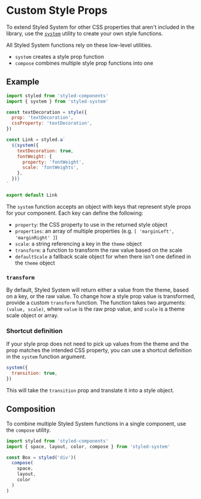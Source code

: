 # Custom Style Props

To extend Styled System for other CSS properties that aren't included in the library,
use the [`system`](/api#system) utility to create your own style functions.

All Styled System functions rely on these low-level utilities.

- `system` creates a style prop function
- `compose` combines multiple style prop functions into one

## Example

```jsx
import styled from 'styled-components'
import { system } from 'styled-system'

const textDecoration = style({
  prop: 'textDecoration',
  cssProperty: 'textDecoration',
})

const Link = styled.a`
  ${system({
    textDecoration: true,
    fontWeight: {
      property: 'fontWeight',
      scale: 'fontWeights',
    },
  })}
`

export default Link
```

The `system` function accepts an object with keys that represent style props for your component.
Each key can define the following:

- `property`: the CSS property to use in the returned style object
- `properties`: an array of multiple properties (e.g. `[ 'marginLeft', 'marginRight' ]`)
- `scale`: a string referencing a key in the `theme` object
- `transform`: a function to transform the raw value based on the scale
- `defaultScale` a fallback scale object for when there isn't one defined in the `theme` object

### `transform`

By default, Styled System will return either a value from the theme, based on a key, or the raw value.
To change how a style prop value is transformed, provide a custom `transform` function.
The function takes two arguments: `(value, scale)`, where `value` is the raw prop value, and `scale` is a theme scale object or array.

### Shortcut definition

If your style prop does not need to pick up values from the theme and the prop matches the intended CSS property, you can use a shortcut definition in the `system` function argument.

```js
system({
  transition: true,
})
```

This will take the `transition` prop and translate it into a style object.

## Composition

To combine multiple Styled System functions in a single component, use the `compose` utility.

```js
import styled from 'styled-components'
import { space, layout, color, compose } from 'styled-system'

const Box = styled('div')(
  compose(
    space,
    layout,
    color
  )
)
```

